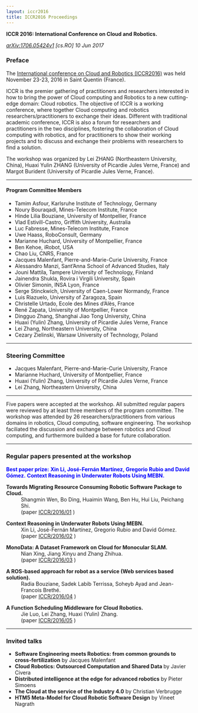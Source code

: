 ```yaml
---
layout: iccr2016
title: ICCR2016 Proceedings
---
```

**ICCR 2016: International Conference on Cloud and Robotics.**

<address><p><a href="http://arxiv.org/abs/1706.05424v1">arXiv:1706.05424v1</a>  [cs.RO]  10 Jun 2017</p></address>


### Preface

The <a href="http://cloudrobotics.info/">International conference on Cloud and Robotics (ICCR2016)</a> was held November 23-23, 2016 in Saint Quentin (France).


ICCR is the premier gathering of practitioners and researchers interested in how to bring the power of Cloud computing and Robotics to a new cutting-edge domain: Cloud robotics. The objective of ICCR is a working conference, where together Cloud computing and robotics researchers/practitioners to exchange their ideas. Different with traditional academic conference, ICCR is also a forum for researchers and practitioners in the two disciplines, fostering the collaboration of Cloud computing with robotics, and for practitioners to show their working projects and to discuss and exchange their problems with researchers to find a solution.

The workshop was organized by Lei ZHANG (Northeastern University, China), Huaxi Yulin ZHANG (University of Picardie Jules Verne, France) and Margot Burident (University of Picardie Jules Verne, France).

---

#### Program Committee Members

  <ul>
<li>Tamim Asfour, Karlsruhe Institute of Technology, Germany</li>
<li>Noury Bouraqadi, Mines-Telecom Institute, France</li>
<li>Hinde Lilia Bouziane, University of Montpellier, France</li>
<li>Vlad Estivill-Castro, Griffith University, Australia</li>
<li>Luc Fabresse, Mines-Telecom Institute, France</li>
<li>Uwe Haass, RoboConsult, Germany</li>
<li>Marianne Huchard, University of Montpellier, France</li>
<li>Ben Kehoe, iRobot, USA</li>
<li>Chao Liu, CNRS, France</li>
<li>Jacques Malenfant, Pierre-and-Marie-Curie University, France</li>
<li>Alessandro Manzi, Sant&#8217;Anna School of Advanced Studies, Italy</li>
<li>Jouni Mattila, Tampere University of Technology, Finland</li>
<li>Jainendra Shukla, Rovira i Virgili University, Spain</li>
<li>Olivier Simonin, INSA Lyon, France</li>
<li>Serge Stinckwich, University of Caen-Lower Normandy, France</li>
<li>Luis Riazuelo, University of Zaragoza, Spain</li>
<li>Christelle Urtado, Ecole des Mines d&#8217;Alès, France</li>
<li>René Zapata, University of Montpellier, France</li>
<li>Dingguo Zhang, Shanghai Jiao Tong University, China</li>
<li>Huaxi (Yulin) Zhang, University of Picardie Jules Verne, France</li>
<li>Lei Zhang, Northeastern University, China</li>
<li>Cezary Zielinski, Warsaw University of Technology, Poland</li>
    </ul>

---
### Steering Committee
  <ul><li>Jacques Malenfant, Pierre-and-Marie-Curie University, France</li>
<li>Marianne Huchard, University of Montpellier, France</li>
<li>Huaxi (Yulin) Zhang, University of Picardie Jules Verne, France</li>
<li>Lei Zhang, Northeastern University, China</li>
</ul>

<hr>

Five papers were accepted at the workshop. All
      submitted regular papers were reviewed by at least three members
      of the program committee. The workshop was attended by 26 researchers/practitioners from various domains
      in robotics, Cloud computing, software engineering. The workshop faciliated the discussion and exchange between robotics and Cloud computing, and furthermore builded a base for future collaboration.

---

###  Regular papers presented at the workshop
<span style="color: blue">**Best paper prize:**
**Xin Li, José-Fernán Martínez, Gregorio Rubio and David Gómez.**
**Context Reasoning in Underwater Robots Using MEBN.**</span>

<dl>
<dt><b>Towards Migrating Resource Consuming Robotic Software Package to Cloud.</b></dt>
<dd>Shangmin Wen, Bo Ding, Huaimin Wang, Ben Hu, Hui Liu, Peichang Shi.<br />
(paper
<a href="/find/cs/1/rn:+ICCR%252F2016%252F01/0/1/0/all/0/1?fromIndex=1706%2E05424&reportNo=ICCR/2016/01">ICCR/2016/01</a>
)
</dd>
</dl>


<dl>
<dt><b>Context Reasoning in Underwater Robots Using MEBN.</b></dt>
<dd>Xin Li, José-Fernán Martínez, Gregorio Rubio and David Gómez.<br />
(paper
<a href="/find/cs/1/rn:+ICCR%252F2016%252F02/0/1/0/all/0/1?fromIndex=1706%2E05424&reportNo=ICCR/2016/02">ICCR/2016/02</a>
)
</dd>
</dl>

<dl>
<dt><b>MonoData: A Dataset Framework on Cloud for Monocular SLAM.</b></dt>
<dd>Nian Xing, Jiang Xinyu and Zhang Zhihua.<br />
(paper
<a href="/find/cs/1/rn:+ICCR%252F2016%252F03/0/1/0/all/0/1?fromIndex=1706%2E05424&reportNo=ICCR/2016/03">ICCR/2016/03</a>
)
</dd>
</dl>

<dl>
<dt><b>A ROS-based approach for robot as a service (Web services based solution).</b></dt>
<dd>Radia Bouziane, Sadek Labib Terrissa, Soheyb Ayad and Jean-Francois Brethé.<br />
(paper
<a href="/find/cs/1/rn:+ICCR%252F2016%252F04/0/1/0/all/0/1?fromIndex=1706%2E05424&reportNo=ICCR/2016/04">ICCR/2016/04</a>
)
</dd>
</dl>

<dl>
<dt><b>A Function Scheduling Middleware for Cloud Robotics.</b></dt>
<dd>Jie Luo, Lei Zhang, Huaxi (Yulin) Zhang.<br />
(paper
<a href="/find/cs/1/rn:+ICCR%252F2016%252F05/0/1/0/all/0/1?fromIndex=1706%2E05424&reportNo=ICCR/2016/05">ICCR/2016/05</a>
)
</dd>
</dl>

---
### Invited talks

<ul>
      <li><b>Software Engineering meets Robotics: from common grounds to cross-fertilization</b> by Jacques Malenfant</li>
      <li><b>Cloud Robotics: Outsourced Computation and Shared Data </b> by Javier Civera</li>
      <li><b>Distributed intelligence at the edge for advanced robotics</b> by Pieter Simoens
</li>
      <li><b>The Cloud at the service of the Industry 4.0</b> by
      Christian Verbrugge</li>
      <li><b>HTM5 Meta-Model for Cloud Robotic Software Design</b> by Vineet Nagrath</li>
</ul>
